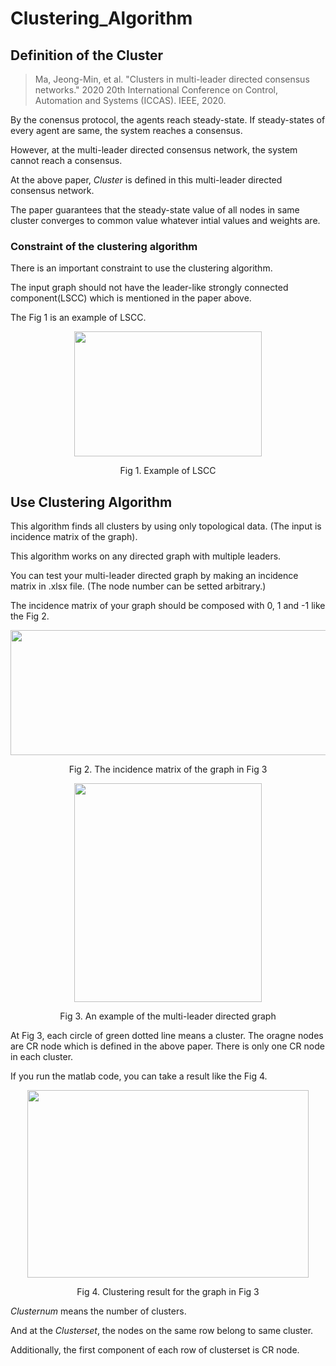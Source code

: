 # Clustering_Algorithm 
## Definition of the Cluster
> Ma, Jeong-Min, et al. "Clusters in multi-leader directed consensus networks." 2020 20th International Conference on Control, Automation and Systems (ICCAS). IEEE, 2020.

By the conensus protocol, the agents reach steady-state. If steady-states of every agent are same, the system reaches a consensus.

However, at the multi-leader directed consensus network, the system cannot reach a consensus.

At the above paper, *Cluster* is defined in this multi-leader directed consensus network.

The paper guarantees that the steady-state value of all nodes in same cluster converges to common value whatever intial values and weights are.

### Constraint of the clustering algorithm
There is an important constraint to use the clustering algorithm.

The input graph should not have the leader-like strongly connected component(LSCC) which is mentioned in the paper above.

The Fig 1 is an example of LSCC.

<p align="center"><img src="https://user-images.githubusercontent.com/39582428/103194986-a886f800-4924-11eb-9d6e-da170ef003c1.JPG" width="300" height="200">
<p align="center">Fig 1. Example of LSCC <p align="center">


## Use Clustering Algorithm
This algorithm finds all clusters by using only topological data. (The input is incidence matrix of the graph).

This algorithm works on any directed graph with multiple leaders.

You can test your multi-leader directed graph by making an incidence matrix in .xlsx file. (The node number can be setted arbitrary.)

The incidence matrix of your graph should be composed with 0, 1 and -1 like the Fig 2.

<p align="center"><img src="https://user-images.githubusercontent.com/39582428/103191180-5f7c7700-4917-11eb-8185-ec632fee019b.JPG" width="700" height="200">
<p align="center">Fig 2. The incidence matrix of the graph in Fig 3<p align="center">

<p align="center"><img src="https://user-images.githubusercontent.com/39582428/103191183-61463a80-4917-11eb-806a-884cbeae25dd.JPG" width="300" height="350">
<p align="center">Fig 3. An example of the multi-leader directed graph<p align="center">

At Fig 3, each circle of green dotted line means a cluster. The oragne nodes are CR node which is defined in the above paper. There is only one CR node in each cluster.

If you run the matlab code, you can take a result like the Fig 4.

<p align="center"><img src="https://user-images.githubusercontent.com/39582428/103192225-45dd2e80-491b-11eb-8887-440e647115ce.JPG" width="450" height="300">
<p align="center">Fig 4. Clustering result for the graph in Fig 3<p align="center">

*Clusternum* means the number of clusters.

And at the *Clusterset*, the nodes on the same row belong to same cluster.

Additionally, the first component of each row of clusterset is CR node.
